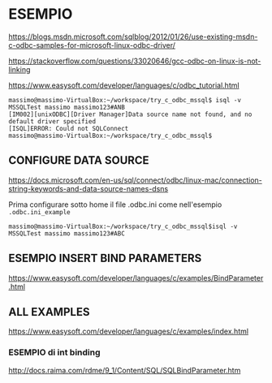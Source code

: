 # ESEMPIO

https://blogs.msdn.microsoft.com/sqlblog/2012/01/26/use-existing-msdn-c-odbc-samples-for-microsoft-linux-odbc-driver/

https://stackoverflow.com/questions/33020646/gcc-odbc-on-linux-is-not-linking

https://www.easysoft.com/developer/languages/c/odbc_tutorial.html

```
massimo@massimo-VirtualBox:~/workspace/try_c_odbc_mssql$ isql -v MSSQLTest massimo massimo123#ANB
[IM002][unixODBC][Driver Manager]Data source name not found, and no default driver specified
[ISQL]ERROR: Could not SQLConnect
massimo@massimo-VirtualBox:~/workspace/try_c_odbc_mssql$
```

## CONFIGURE DATA SOURCE

https://docs.microsoft.com/en-us/sql/connect/odbc/linux-mac/connection-string-keywords-and-data-source-names-dsns

Prima configurare sotto home il file .odbc.ini come nell'esempio `.odbc.ini_example`

```
massimo@massimo-VirtualBox:~/workspace/try_c_odbc_mssql$isql -v MSSQLTest massimo massimo123#ABC
```

## ESEMPIO INSERT BIND PARAMETERS

https://www.easysoft.com/developer/languages/c/examples/BindParameter.html 

## ALL EXAMPLES

https://www.easysoft.com/developer/languages/c/examples/index.html

### ESEMPIO di int binding

http://docs.raima.com/rdme/9_1/Content/SQL/SQLBindParameter.htm

